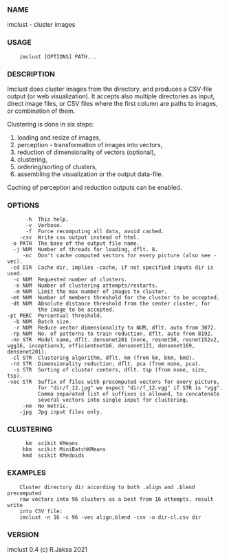### NAME
imclust - cluster images

### USAGE
        imclust [OPTIONS] PATH...

### DESCRIPTION
Imclust does cluster images from the directory, and produces
a CSV-file output (or web visualization).  It accepts also multiple
directories as input, direct image files, or CSV files where the
first column are paths to images, or combination of them.

Clustering is done in six steps:

   1. loading and resize of images,
   2. perception - transformation of images into vectors,
   3. reduction of dimensionality of vectors (optional),
   4. clustering,
   5. ordering/sorting of clusters,
   6. assembling the visualization or the output data-file.

Caching of perception and reduction outputs can be enabled.

### OPTIONS
          -h  This help.
          -v  Verbose.
          -f  Force recomputing all data, avoid cached.
        -csv  Write csv output instead of html.
     -o PATH  The base of the output file name.
      -j NUM  Number of threads for loading, dflt. 8.
         -nc  Don't cache computed vectors for every picture (also see -vec).
     -cd DIR  Cache dir, implies -cache, if not specified inputs dir is used.
      -c NUM  Requested number of clusters.
      -n NUM  Number of clustering attempts/restarts.
      -m NUM  Limit the max number of images to cluster.
     -mt NUM  Number of members threshold for the cluster to be accepted.
     -dt NUM  Absolute distance threshold from the center cluster, for
              the image to be accepted.
    -pt PERC  Percentual threshold.
      -b NUM  Batch size.
      -r NUM  Reduce vector dimensionality to NUM, dflt. auto from 3072.
     -rp NUM  No. of patterns to train reduction, dflt. auto from 8192.
     -nn STR  Model name, dflt. densenet201 (none, resnet50, resnet152v2, vgg16, inceptionv3, efficientnetb6, densenet121, densenet169, densenet201).
     -cl STR  Clustering algorithm, dflt. km (from km, bkm, kmd).
     -rd STR  Dimensionality reduction, dflt. pca (from none, pca).
      -s STR  Sorting of cluster centers, dflt. tsp (from none, size, tsp).
    -vec STR  Suffix of files with precomputed vectors for every picture,
              for "dir/f_12.jpg" we expect "dir/f_12.vgg" if STR is "vgg".
              Comma separated list of suffixes is allowed, to concatenate
              several vectors into single input for clustering.
         -nm  No metric.
        -jpg  Jpg input files only.

### CLUSTERING
          km  scikit KMeans
         bkm  scikit MiniBatchKMeans
         kmd  scikit KMedoids

### EXAMPLES
        Cluster directory dir according to both .align and .blend precomputed
        raw vectors into 96 clusters as a best from 16 attempts, result write
        into CSV file:
        imclust -n 16 -c 96 -vec align,blend -csv -o dir-cl.csv dir

### VERSION
imclust 0.4 (c) R.Jaksa 2021

